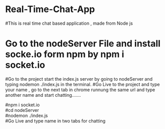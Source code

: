 # Real-Time-Chat-App
#This is real time chat based application , made from Node js 

# Go to the nodeServer File and install socke.io form npm by npm i socket.io
#Go to the project start the index.js server by going to nodeServer and typing nodemon ./index.js in the terminal.
#Go Live to the project and type your name , go to the next tab in chrome runnung the same url and type another name and start chatting.......

#npm i socket.io<br>
#cd nodeServer<br>
#nodemon ./index.js<br>
#Go Live and type name in two tabs for chatting 
